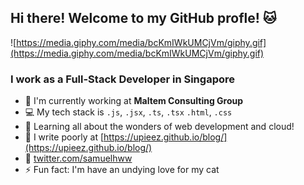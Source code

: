## Hi there! Welcome to my GitHub profle! 🐱

![https://media.giphy.com/media/bcKmIWkUMCjVm/giphy.gif](https://media.giphy.com/media/bcKmIWkUMCjVm/giphy.gif)

### I work as a Full-Stack Developer in Singapore

- 🏢 I'm currently working at **Maltem Consulting Group**
- 💻 My tech stack is `.js`, `.jsx`, `.ts`, `.tsx` `.html`, `.css`
- 🌱 Learning all about the wonders of web development and cloud!
- 📰 I write poorly at [https://upieez.github.io/blog/](https://upieez.github.io/blog/)
- 🦜 [twitter.com/samuelhww](https://twitter.com/samuelhww)
- ⚡️ Fun fact: I'm have an undying love for my cat

<!--
**upieez/upieez** is a ✨ _special_ ✨ repository because its `README.md` (this file) appears on your GitHub profile.

Here are some ideas to get you started:

- 🔭 I’m currently working on ...
- 🌱 I’m currently learning ...
- 👯 I’m looking to collaborate on ...
- 🤔 I’m looking for help with ...
- 💬 Ask me about ...
- 📫 How to reach me: ...
- 😄 Pronouns: ...
- ⚡ Fun fact: ...
-->
